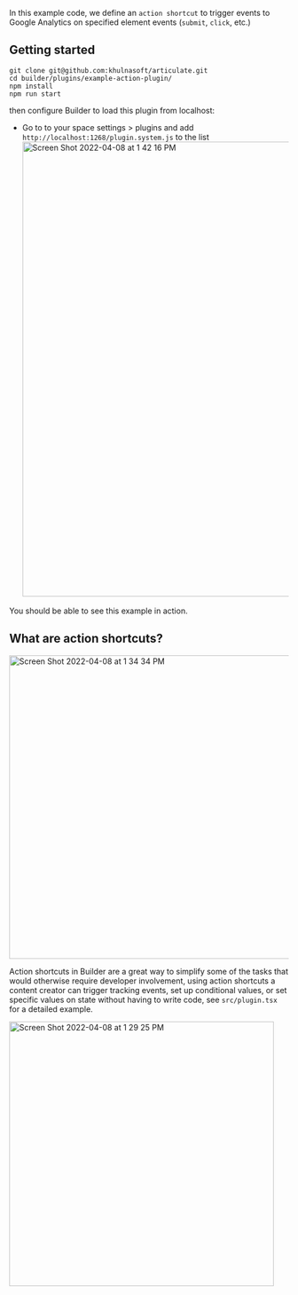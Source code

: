 In this example code, we define an `action shortcut` to trigger events to Google Analytics on specified element events (`submit`, `click`, etc.)

## Getting started

```
git clone git@github.com:khulnasoft/articulate.git
cd builder/plugins/example-action-plugin/
npm install
npm run start
```

then configure Builder to load this plugin from localhost:

- Go to to your space settings > plugins
  and add `http://localhost:1268/plugin.system.js` to the list
  <img width="820" alt="Screen Shot 2022-04-08 at 1 42 16 PM" src="https://user-images.githubusercontent.com/5093430/162527233-a1497525-b48b-4c98-98a4-0954142b4dda.png">

You should be able to see this example in action.

## What are action shortcuts?

<img width="547" alt="Screen Shot 2022-04-08 at 1 34 34 PM" src="https://user-images.githubusercontent.com/5093430/162526704-0baec86b-06bd-4a97-8aa4-2233e7c6a5b7.png">

Action shortcuts in Builder are a great way to simplify some of the tasks that would otherwise require developer involvement, using action shortcuts a content creator can trigger tracking events, set up conditional values, or set specific values on state without having to write code, see `src/plugin.tsx` for a detailed example.

<img width="477" alt="Screen Shot 2022-04-08 at 1 29 25 PM" src="https://user-images.githubusercontent.com/5093430/162527958-266881c3-ec82-4208-a804-d60b64e12c82.png">
